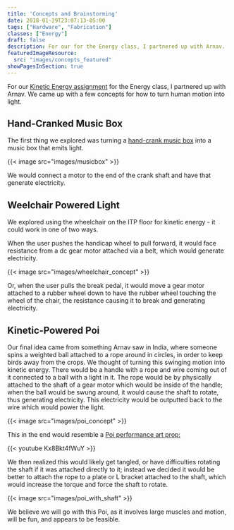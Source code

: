 ```yaml
---
title: 'Concepts and Brainstorming'
date: 2018-01-29T23:07:13-05:00
tags: ["Hardware", "Fabrication"]
classes: ["Energy"]
draft: false
description: For our for the Energy class, I partnered up with Arnav.  We came up with a few concepts for how to turn human motion into light.
featuredImageResource: 
  src: "images/concepts_featured"
showPagesInSection: true
---
```


For our [Kinetic Energy assignment](http://www.fddrsn.net/teaching/energy/2018-energy-project-briefs/) for the Energy class,
I partnered up with Arnav.  We came up with a few concepts for how to turn human motion into light.

## Hand-Cranked Music Box

The first thing we explored was turning a [hand-crank music box](https://www.etsy.com/market/hand_crank_music_box) into
a music box that emits light.  

{{< image src="images/musicbox" >}}

We would connect a motor to the end of the crank shaft and have that generate electricity.

## Weelchair Powered Light

We explored using the wheelchair on the ITP floor for kinetic energy - it could work in one of two ways.

When the user pushes the handicap wheel to pull forward, it would face resistance from a dc gear motor attached via a belt, which would generate electricity.

{{< image src="images/wheelchair_concept" >}}

Or, when the user pulls the break pedal, it would move a gear motor attached to a rubber wheel down to have the rubber wheel touching
the wheel of the chair, the resistance causing it to break and generating electricity.


## Kinetic-Powered Poi

Our final idea came from something Arnav saw in India, where someone spins a weighted ball attached to a rope around in circles, in order
to keep birds away from the crops. We thought of turning this swinging motion into kinetic energy.
There would be a handle with a rope and wire coming out of it connected to a ball with a light in it.
The rope would be by physically attached to the shaft of a gear motor which would be inside of the handle; when the ball would be swung around,
it would cause the shaft to rotate, thus generating electricity.  This electricity would be outputted back to the wire which would power the light.

{{< image src="images/poi_concept" >}}

This in the end would resemble a [Poi performance art prop:](https://en.wikipedia.org/wiki/Poi_(performance_art))

{{< youtube Kx8Bkt4fWuY >}}
<br/>

We then realized this would likely get tangled, or have difficulties rotating the shaft if it was attached directly to it; instead
we decided it would be better to attach the rope to a plate or L bracket attached to the shaft, which would increase
the torque and force the shaft to rotate.

{{< image src="images/poi_with_shaft" >}}

We believe we will go with this Poi, as it involves large muscles and motion, will be fun, and appears to be feasible.
